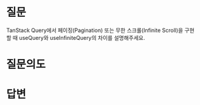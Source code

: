 # 질문
TanStack Query에서 페이징(Pagination) 또는 무한 스크롤(Infinite Scroll)을 구현할 때 useQuery와 useInfiniteQuery의 차이를 설명해주세요.

# 질문의도


# 답변